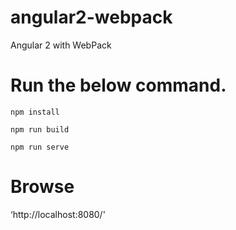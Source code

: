 # angular2-webpack
Angular 2 with WebPack

# Run the below command.

`npm install`

`npm run build`

`npm run serve`

# Browse
‘http://localhost:8080/'

